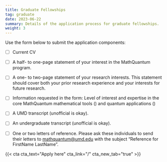 ```yaml
---
title: Graduate Fellowships
tag: graduate
date: 2023-06-22
summary: Details of the application process for graduate fellowships.
weight: 3
---
```


Use the form below to submit the application components:
- [ ] Current CV
- [ ] A half- to one-page statement of your interest in the MathQuantum program.
- [ ] A one- to two-page statement of your research interests. This statement should cover both your prior research experience and your interests for future research.
- [ ] Information requested in the form: Level of interest and expertise in the core MathQuantum mathematical tools () and quantum applications ()
- [ ] A UMD transcript (unofficial is okay).
- [ ] An undergraduate transcript (unofficial is okay).
- [ ] One or two letters of reference. Please ask these individuals to send their letters to mathquantum@umd.edu with the subject “Reference for FirstName LastName”.


{{< cta cta_text="Apply here" cta_link="/" cta_new_tab="true" >}}
